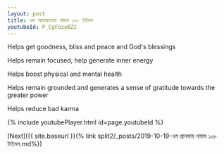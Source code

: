 ```yaml
---
layout: post
title: ওম আভারতনায় নামায ১০৮ টাইমস
youtubeId: P_CgFozeBZI
---
```

 
 
Helps get goodness, bliss and peace and God's blessings
 
Helps remain focused, help generate inner energy 
 
Helps boost physical and mental health 
 
Helps remain grounded and generates a sense of gratitude towards the greater power 
 
Helps reduce bad karma
 
 
 
 


{% include youtubePlayer.html id=page.youtubeId %}
 
[Next]({{ site.baseurl }}{% link  split2/_posts/2019-10-19-ওম প্রানভায় নামায ১০৮ টাইমস.md%})
 
